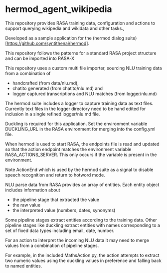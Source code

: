 # hermod_agent_wikipedia

This repository provides RASA training data, configuration and actions to support querying wikipedia and wikidata and other tasks., 


Developed as a sample application for the (hermod dialog suite)[https://github.com/syntithenai/hermod].


This repository follows the patterns for a standard RASA project structure and can be imported into RASA-X


This repository uses a custom multi file importer, sourcing NLU training data from a combination of 
- handcrafted (from data/nlu.md), 
- chatito generated (from chatito/nlu.md) and 
- logger captured transcriptions and NLU matches (from logger/nlu.md)

The hermod suite includes a logger to capture training data as text files. Currently text files in the logger directory need to be hand edited for inclusion
in a single refined logger/nlu.md file.



Duckling is required for this application. Set the environment variable DUCKLING_URL in the RASA environment for merging into the config.yml file.

When hermod is used to start RASA, the endpoints file is read and updated so that the action endpoint matches the environment variable RASA_ACTIONS_SERVER. 
This only occurs if the variable is present in the environment.



Note ActionEnd which is used by the hermod suite as a signal to disable speech recognition and return to hotword mode.




NLU parse data from RASA provides an array of entities. 
Each entity object includes information about
- the pipeline stage that extracted the value
- the raw value
- the interpreted value (numbers, dates, synonyms)

Some pipeline stages extract entities according to the training data.
Other pipeline stages like duckling extract entities with names corresponding to a set of fixed data types including email, date, number.

For an action to interpret the incoming NLU data it may need to merge values from a combination of pipeline stages.

For example, in the included MathsAction.py, the action attempts to extract two numeric values using the duckling values in preference and falling back to named entities.



